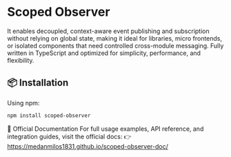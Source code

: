 # Scoped Observer

It enables decoupled, context-aware event publishing and subscription without relying on global state, making it ideal for libraries, micro frontends, or isolated components that need controlled cross-module messaging. Fully written in TypeScript and optimized for simplicity, performance, and flexibility.

## 📦 Installation

Using npm:

```bash
npm install scoped-observer
```

📘 Official Documentation
For full usage examples, API reference, and integration guides, visit the official docs:
👉 https://medanmilos1831.github.io/scoped-observer-doc/
